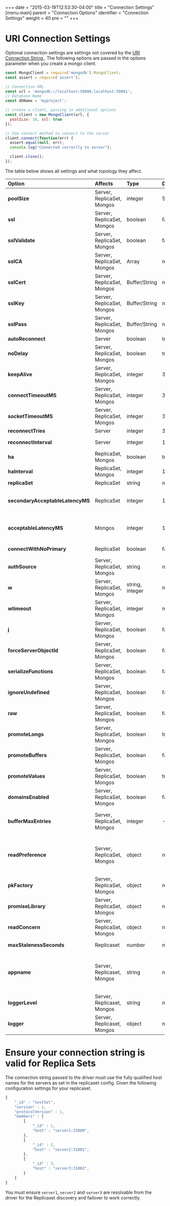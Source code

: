 +++
date = "2015-03-19T12:53:30-04:00"
title = "Connection Settings"
[menu.main]
  parent = "Connection Options"
  identifier = "Connection Settings"
  weight = 40
  pre = "<i class='fa'></i>"
+++

# URI Connection Settings

Optional connection settings are settings not covered by the [URI Connection String ](https://docs.mongodb.org/manual/reference/connection-string/). The following options are passed in the options parameter when you create a mongo client.

```js
const MongoClient = require('mongodb').MongoClient;
const assert = require('assert');

// Connection URL
const url = 'mongodb://localhost:50000,localhost:50001';
// Database Name
const dbName = 'myproject';

// create a client, passing in additional options
const client = new MongoClient(url, {
  poolSize: 10, ssl: true
});

// Use connect method to connect to the server
client.connect(function(err) {
  assert.equal(null, err);
  console.log("Connected correctly to server");

  client.close();
});
```

The table below shows all settings and what topology they affect.

| Option | Affects | Type | Default | Description |
| :----------| :------------------ | :------ | :------ |:------------- |
| **poolSize** | Server, ReplicaSet, Mongos | integer | 5 | Set the maximum poolSize for each individual server or proxy connection.|
| **ssl** | Server, ReplicaSet, Mongos | boolean | false | Use ssl connection |
| **sslValidate** | Server, ReplicaSet, Mongos | boolean | false | Validate mongod server certificate against ca |
| **sslCA** | Server, ReplicaSet, Mongos | Array | null | Array of valid certificates either as Buffers or Strings |
| **sslCert** | Server, ReplicaSet, Mongos | Buffer/String | null | String or buffer containing the certificate we wish to present |
| **sslKey** | Server, ReplicaSet, Mongos | Buffer/String | null | String or buffer containing the certificate private key we wish to present |
| **sslPass** | Server, ReplicaSet, Mongos | Buffer/String | null | String or buffer containing the certificate password |
| **autoReconnect** | Server | boolean | true | Reconnect on error. |
| **noDelay** | Server, ReplicaSet, Mongos | boolean | true | TCP Socket NoDelay option. |
| **keepAlive** | Server, ReplicaSet, Mongos | integer | 30000 | The number of milliseconds to wait before initiating keepAlive on the TCP socket. |
| **connectTimeoutMS** | Server, ReplicaSet, Mongos | integer | 30000 | TCP Connection timeout setting. |
| **socketTimeoutMS** | Server, ReplicaSet, Mongos | integer | 360000 | TCP Socket timeout setting. |
| **reconnectTries** | Server | integer | 30 | Server attempt to reconnect #times |
| **reconnectInterval** | Server | integer | 1000 | Server will wait # milliseconds between retries. |
| **ha** | ReplicaSet, Mongos | boolean | true | Turn on high availability monitoring. |
| **haInterval** | ReplicaSet, Mongos | integer | 10000,5000 | Time between each replicaset status check. |
| **replicaSet** | ReplicaSet | string | null | The name of the replicaset to connect to. |
| **secondaryAcceptableLatencyMS** | ReplicaSet | integer | 15 | Sets the range of servers to pick when using NEAREST (lowest ping ms + the latency fence, ex: range of 1 to (1 + 15) ms). |
| **acceptableLatencyMS** | Mongos | integer | 15 | Sets the range of servers to pick when using NEAREST (lowest ping ms + the latency fence, ex: range of 1 to (1 + 15) ms). |
| **connectWithNoPrimary** | ReplicaSet | boolean | false | Sets if the driver should connect even if no primary is available. |
| **authSource** | Server, ReplicaSet, Mongos | string | null |  If the database authentication is dependent on another databaseName. |
| **w** | Server, ReplicaSet, Mongos | string, integer| null |  The write concern. |
| **wtimeout** | Server, ReplicaSet, Mongos | integer | null |  The write concern timeout value. |
| **j** | Server, ReplicaSet, Mongos | boolean | false | Specify a journal write concern. |
| **forceServerObjectId** | Server, ReplicaSet, Mongos | boolean | false | Force server to assign _id values instead of driver. |
| **serializeFunctions** | Server, ReplicaSet, Mongos | boolean | false | Serialize functions on any object. |
| **ignoreUndefined** | Server, ReplicaSet, Mongos | boolean | false | Specify if the BSON serializer should ignore undefined fields. |
| **raw** | Server, ReplicaSet, Mongos | boolean | false | Return document results as raw BSON buffers. |
| **promoteLongs** | Server, ReplicaSet, Mongos | boolean | true | Promotes Long values to number if they fit inside the 53 bits resolution. |
| **promoteBuffers** | Server, ReplicaSet, Mongos | boolean | false | Promotes Binary BSON values to native Node Buffers. |
| **promoteValues** | Server, ReplicaSet, Mongos | boolean | true | Promotes BSON values to native types where possible, set to false to only receive wrapper types. |
| **domainsEnabled** | Server, ReplicaSet, Mongos | boolean | false | Enable the wrapping of the callback in the current domain, disabled by default to avoid perf hit. |
| **bufferMaxEntries** | Server, ReplicaSet, Mongos | integer | -1 | Sets a cap on how many operations the driver will buffer up before giving up on getting a working connection, default is -1 which is unlimited. |
| **readPreference** | Server, ReplicaSet, Mongos | object | null | The preferred read preference (ReadPreference.PRIMARY, ReadPreference.PRIMARY_PREFERRED, ReadPreference.SECONDARY, ReadPreference.SECONDARY_PREFERRED, ReadPreference.NEAREST). |
| **pkFactory** | Server, ReplicaSet, Mongos | object | null | A primary key factory object for generation of custom _id keys. |
| **promiseLibrary** | Server, ReplicaSet, Mongos | object | null | A Promise library class the application wishes to use such as Bluebird, must be ES6 compatible. |
| **readConcern** | Server, ReplicaSet, Mongos | object | null |  Specify a read concern for the collection. (only MongoDB 3.2 or higher supported). |
| **maxStalenessSeconds** | Replicaset | number | null | Specify a maxStalenessSeconds value for secondary reads, minimum is 90 seconds |
| **appname** | Server, Replicaset, Mongos | string | null | The name of the application that created this MongoClient instance. MongoDB 3.4 and newer will print this value in the server log upon establishing each connection. It is also recorded in the slow query log and profile collections. |
| **loggerLevel** | Server, Replicaset, Mongos | string | null | Specify the log level used by the driver logger (error/warn/info/debug) |
| **logger** | Server, Replicaset, Mongos | object | null | Specify a customer logger mechanism, can be used to log using your app level logger |
# Ensure your connection string is valid for Replica Sets

The connection string passed to the driver must use the fully qualified host names for the servers as set in the replicaset config. Given the following configuration settings for your replicaset.

```js
{
	"_id" : "testSet",
	"version" : 1,
	"protocolVersion" : 1,
	"members" : [
		{
			"_id" : 1,
			"host" : "server1:31000",
		},
		{
			"_id" : 2,
			"host" : "server2:31001",
		},
		{
			"_id" : 3,
			"host" : "server3:31002",
		}
	]
}
```

You must ensure `server1`, `server2` and `server3` are resolvable from the driver for the Replicaset discovery and failover to work correctly.
